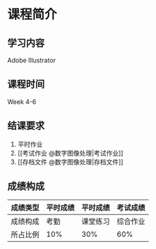 # 课程简介

## 学习内容

Adobe Illustrator

## 课程时间

Week 4-6

## 结课要求

1. 平时作业
2. [[考试作业 @数字图像处理|考试作业]]
3. [[存档文件 @数字图像处理|存档文件]]

## 成绩构成

| 成绩类型| 平时成绩 | 平时成绩 | 考试成绩 |
| - | - |- | - |
| 成绩构成 | 考勤 | 课堂练习 | 综合作业 |
| 所占比例 | 10% | 30% | 60% |

